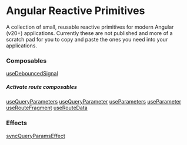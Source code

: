 # Angular Reactive Primitives

A collection of small, reusable reactive primitives for modern Angular (v20+) applications. Currently these
are not published and more of a scratch pad for you to copy and paste the ones you need into your applications.


### Composables

[useDebouncedSignal](composables/use-debounced-signal.composable.ts)

##### Activate route composables

[useQueryParameters](composables/activated-route/use-query-parameters.composable.ts)
[useQueryParameter](composables/activated-route/use-query-parameters.composable.ts)
[useParameters](composables/activated-route/use-parameters.composable.ts)
[useParameter](composables/activated-route/use-parameters.composable.ts)
[useRouteFragment](composables/activated-route/use-route-fragment.composable.ts)
[useRouteData](composables/activated-route/use-route-data.composable.ts)

### Effects

[syncQueryParamsEffect](effects/sync-query-params.effect.ts)
